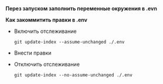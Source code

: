 **Перез запуском заполнить переменные окружения в .evn**

**Как закоммитить правки в .env**

- Включить отслеживание

  `git update-index --assume-unchanged ./.env`

- Внести правки

- Отключить отслеживание

  `git update-index --no-assume-unchanged ./.env`
